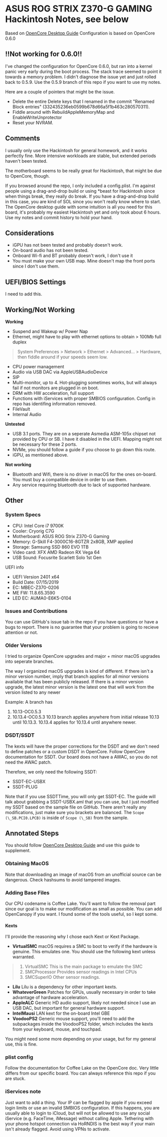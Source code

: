 # ASUS ROG STRIX Z370-G GAMING Hackintosh Notes, see below

Based on [OpenCore Desktop Guide](https://dortania.github.io/OpenCore-Desktop-Guide/)
Configuration is based on OpenCore 0.6.0

## !!Not working for 0.6.0!!

I've changed the configuration for OpenCore 0.6.0, but ran into a kernel panic very early during the boot process. The stack trace seemed to point it towards a memory problem. I didn't diagnose the issue yet and just rolled back to 0.5.9. Use the 0.5.9 branch of this repo if you want to use my notes.

Here are a couple of pointers that might be the issue.

* Delete the entire Delete keys that I renamed in the commit "Renamed Block entries" (332435236eb0599b678d66a5f1b463c280570311).
* Fiddle around with RebuildAppleMemoryMap and EnableWriteUnprotector
* Reset your NVRAM.


## Comments
I usually only use the Hackintosh for general homework, and it works perfectly fine. More intensive workloads are stable, but extended periods haven't been tested.

The motherboard seems to be really great for Hackintosh, that might be due to OpenCore, though.

If you browsed around the repo, I only included a config.plist. I'm against people using a drag-and-drop build or using *beast for Hackintosh since when things break, they really do break. If you have a drag-and-drop build in this case, you are kind of SOL since you won't really know where to start. The OpenCore desktop guide with some intuition is all you need for this board, it's probably my easiest Hackintosh yet and only took about 6 hours. Use my notes and commit history to hold your hand.

## Considerations
* iGPU has not been tested and probably doesn't work.
* On-board audio has not been tested.
* Onboard Wi-fi and BT probably doesn't work, I don't use it
* You must make your own USB map. Mine doesn't map the front ports since I don't use them.

## UEFI/BIOS Settings

I need to add this.

## Working/Not Working
**Working**
* Suspend and Wakeup w/ Power Nap
* Ethernet, might have to play with ethernet options to obtain > 100Mb full duplex
> System Preferences > Network > Ethernet > Advanced... > Hardware, then fiddle around if your speeds seem low.
* CPU power management
* Audio via USB DAC via AppleUSBAudioDevice
* SIP
* Multi-monitor, up to 4. Hot-plugging sometimes works, but will always fail if not monitors are plugged in on boot.
* DRM with HW acceleration, full support
* Functions with iServices with proper SMBIOS configuration. Config in repo has identifing information removed.
* FileVault
* Internal Audio

**Untested**
* USB 3.1 ports. They are on a seperate Asmedia ASM-105x chipset not provided by CPU or SB. I have it disabled in the UEFI. Mapping might not be necessary for these 2 ports.
* NVMe, you should follow a guide if you choose to go down this route.
* iGPU, as mentioned above.

**Not working**
* Bluetooth and Wifi, there is no driver in macOS for the ones on-board. You must buy a compatible device in order to use them.
* Any service requiring bluetooth due to lack of supported hardware.



## Other

### System Specs
* CPU: Intel Core i7 9700K
* Cooler: Cryorig C7G
* Motherboard: ASUS ROG Strix Z370-G Gaming
* Memory: G-Skill F4-3000C16-8GTZR 2x8GB, XMP applied
* Storage: Samsung SSD 860 EVO 1TB
* Video card: XFX AMD Radeon RX Vega 64
* USB Sound: Focusrite Scarlett Solo 1st Gen

UEFI info
* UEFI Version 2401 x64
* Build Date: 07/15/2019
* EC: MBEC-Z370-0206
* ME FW: 11.8.65.3590
* LED EC: AUMA0-E6K5-0104

### Issues and Contributions

You can use GitHub's issue tab in the repo if you have questions or have a bugs to report. There is no guarantee that your problem is going to recieve attention or not.

### Older Versions

I tried to organize OpenCore upgrades and major + minor macOS upgrades into seperate branches.

The way I organized macOS upgrades is kind of different. If there isn't a minor version number, imply that branch applies for all minor versions available that has been publicly released.
If there is a minor version upgrade, the latest minor version is the latest one that will work from the version listed to any newer

Example: A branch has
1. 10.13-OC0.5.3 
2.  10.13.4-OC0.5.3
10.13 branch applies anywhere from initial release 10.13 until 10.13.3.
10.13.4 applies for 10.13.4 until anywhere newer.

### DSDT/SSDT

The kexts will have the proper corrections for the DSDT and we don't need to define patches or a custom DSDT in OpenCore. Follow OpenCore documentation for SSDT. Our board does not have a AWAC, so you do not need the AWAC patch.

Therefore, we only need the following SSDT:
* SSDT-EC-USBX
* SSDT-PLUG

Note that if you use SSDTTime, you will only get SSDT-EC. The guide will talk about grabbing a SSDT-USBX.aml that you can use, but I just modified my SSDT based on the sample file on GitHub. There aren't really any modifications, just make sure you brackets are balanced. The `Scope (\_SB.PCI0.LPCB)` is inside of `Scope (\_SB)` from the sample.

## Annotated Steps
You should follow [OpenCore Desktop Guide](https://dortania.github.io/OpenCore-Desktop-Guide/) and use this guide to supplement.
### Obtaining MacOS
Note that downloading an image of macOS from an unofficial source can be dangerous. Check hashsums to avoid tampered images.
### Adding Base Files
Our CPU codename is Coffee Lake. You'll want to follow the removal part since our goal is to make our modification as small as possible. You can add OpenCanopy if you want. I found some of the tools useful, so I kept some.
#### Kexts
I'll provide the reasoning why I chose each Kext or Kext Package.
* **VirtualSMC**
macOS requires a SMC to boot to verify if the hardware is genuine. This emulates one. You should use the following kext unless warranted.
> 1. VirtualSMC
>This is the main package to emulate the SMC
> 2. SMCProcessor
> Provides sensor readings in Intel CPUs
> 3. SMCSuperIO
> Other sensor readings.
* **Lilu**
Lilu is a dependency for other important kexts.
* **WhateverGreen**
Patches for GPUs, usually necessary in order to take advantage of hardware acceleration.
* **AppleALC**
Generic HD audio support, likely not needed since I use an USB DAC, but important for general hardware support.
* **IntelMausi**
LAN kext for the on-board Intel GBE
* **VoodooPS2**
Generic mouse support, you'll need to add the subpackages inside the VoodooPS2 folder, which includes the kexts from your keyboard, mouse, and touchpad.

You might need some more depending on your usage, but for my general use, this is fine.

### plist config

Follow the documentation for Coffee Lake on the OpenCore doc. Very little differs from our specific board. You can always reference this repo if you are stuck.

### iServices note

Just want to add a thing. Your IP can be flagged by apple if you exceed login limits or use an invalid SMBIOS configuration. If this happens, you are usually able to login to iCloud, but will not be allowed to use any social iService (e.g. FaceTime, iMessage) without calling Apple. Tethering with your phone hotspot connection via HoRNDIS is the best way if your main isn't already flagged. Avoid using VPNs to activate.




